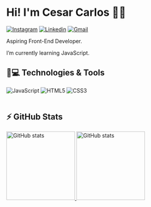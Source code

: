 # Hi! I'm Cesar Carlos 👋😊
[![Instagram](https://img.shields.io/badge/Instagram-E4405F?style=for-the-badge&logo=instagram&logoColor=white)](https://www.instagram.com/cesar_carllos/)
[![Linkedin](https://img.shields.io/badge/LinkedIn-0077B5?style=for-the-badge&logo=linkedin&logoColor=white)](https://www.linkedin.com/in/c%C3%A9sar-carlos-580a68b8/)
[![Gmail](https://img.shields.io/badge/Gmail-D14836?style=for-the-badge&logo=gmail&logoColor=white)](mailto:cesarcarlos.contact@gmail.com)


Aspiring Front-End Developer.

I’m currently learning JavaScript.


## 🚀💻 Technologies & Tools
<div>
    <img src="https://img.shields.io/badge/JavaScript-F7DF1E?style=for-the-badge&logo=javascript&logoColor=black" alt="JavaScript"/>
    <img src="https://img.shields.io/badge/HTML5-E34F26?style=for-the-badge&logo=html5&logoColor=white" alt="HTML5"/>
    <img src="https://img.shields.io/badge/CSS3-1572B6?style=for-the-badge&logo=css3&logoColor=white" alt="CSS3"/>
</div>
<br>

## ⚡️ GitHub Stats
<div>
    <a href="https://github.com/Cesar-Carllos?tab=repositories">
        <img height="180" src="https://github-readme-stats.vercel.app/api?username=Cesar-Carllos&theme=dark&show_icons=true" alt="GitHub stats"/>
        <img height="180" src="https://github-readme-stats.vercel.app/api/top-langs/?username=Cesar-Carllos&layout=donut&theme=dark" alt="GitHub stats"/>
    <a/>
</div>







